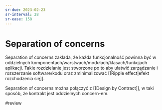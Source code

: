 ```yaml
---
sr-due: 2023-02-23
sr-interval: 28
sr-ease: 158
---
```


# Separation of concerns

Separation of concerns zakłada, że każda funkcjonalność powinna być w oddzielnych komponentach/warstwach/modułach/klasach/funkcjach aplikacji. Takie rozdzielanie jest stworzone po to aby ułatwić zarządzanie i rozszerzanie software/kodu oraz zminimalizować [[Ripple effect|efekt rozchodzenia się]]. 

Separation of concerns można połączyć z [[Design by Contract]], w taki sposób, że kontrakt jest oddzielnych concern-em.

#review